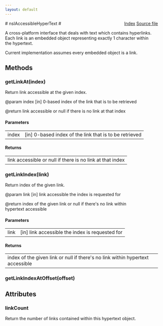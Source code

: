 ```yaml
---
layout: default
---
```

<div class='links' style='float:right'><a href="../index.html">Index</a>
<a href="http://dxr.mozilla.org/mozilla-central/source/accessible/interfaces/nsIAccessibleHyperText.idl">Source file</a>
</div>
# nsIAccessibleHyperText #
  
A cross-platform interface that deals with text which contains hyperlinks.  
Each link is an embedded object representing exactly 1 character within  
the hypertext.  
  
Current implementation assumes every embedded object is a link.  
  

## Methods ##

### getLinkAt(index) ###
  
Return link accessible at the given index.  
  
@param index  [in] 0-based index of the link that is to be retrieved  
  
@return       link accessible or null if there is no link at that index  
  

#### Parameters ####

<table>

<tr>
<td>index</td>
<td>[in] 0-based index of the link that is to be retrieved  
</td>
</tr>

</table>

#### Returns ####

<table>

<tr>
<td>link accessible or null if there is no link at that index  
</td>
</tr>

</table>

### getLinkIndex(link) ###
  
Return index of the given link.  
  
@param link  [in] link accessible the index is requested for  
  
@return      index of the given link or null if there's no link within  
               hypertext accessible  
  

#### Parameters ####

<table>

<tr>
<td>link</td>
<td>[in] link accessible the index is requested for  
</td>
</tr>

</table>

#### Returns ####

<table>

<tr>
<td>index of the given link or null if there's no link within  
               hypertext accessible  
</td>
</tr>

</table>

### getLinkIndexAtOffset(offset) ###

## Attributes ##

### linkCount ###
  
Return the number of links contained within this hypertext object.  
  
